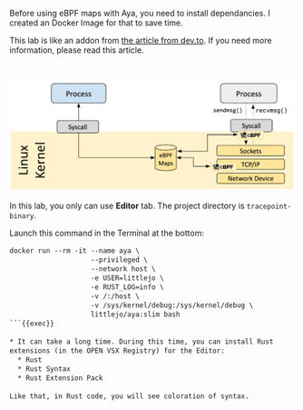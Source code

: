 Before using eBPF maps with Aya, you need to install dependancies. I created an Docker Image for that to save time.

This lab is like an addon from [the article from dev.to](https://dev.to/littlejo/my-first-aya-program-2j0p). If you need more information, please read this article.

<br>

![map architecture](../../img/map-architecture.png)

In this lab, you only can use **Editor** tab. The project directory is `tracepoint-binary`.

Launch this command in the Terminal at the bottom:

```plain
docker run --rm -it --name aya \
                    --privileged \
                    --network host \
                    -e USER=littlejo \
                    -e RUST_LOG=info \
                    -v /:/host \
                    -v /sys/kernel/debug:/sys/kernel/debug \
                    littlejo/aya:slim bash
```{{exec}}

* It can take a long time. During this time, you can install Rust extensions (in the OPEN VSX Registry) for the Editor:
  * Rust
  * Rust Syntax
  * Rust Extension Pack

Like that, in Rust code, you will see coloration of syntax.
